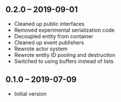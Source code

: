 ## 0.2.0 – 2019-09-01

- Cleaned up public interfaces
- Removed experimental serialization code
- Decoupled entity from container
- Cleaned up event publishers
- Rewrote actor system
- Rewrote entity ID pooling and destruction
- Switched to using buffers instead of lists

## 0.1.0 – 2019-07-09

- Initial version
